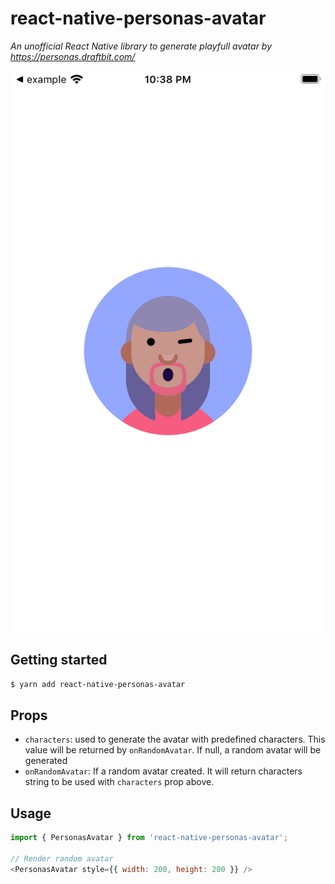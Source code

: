 # react-native-personas-avatar
_An unofficial React Native library to generate playfull avatar by https://personas.draftbit.com/_

![Alt text](./screenshot.png?raw=true "Title")
## Getting started

`$ yarn add react-native-personas-avatar`

## Props
- `characters`: used to generate the avatar with predefined characters. This value will be returned by `onRandomAvatar`. If null, a random avatar will be generated
- `onRandomAvatar`: If a random avatar created. It will return characters string to be used with `characters` prop above.
## Usage
```javascript
import { PersonasAvatar } from 'react-native-personas-avatar';

// Render random avatar
<PersonasAvatar style={{ width: 200, height: 200 }} />
```
